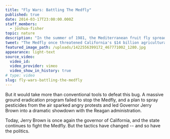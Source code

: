 ```yaml
---
title: "Fly Wars: Battling The Medfly"
published: true
date: 2014-03-17T23:00:00.000Z
staff_members:
  - joshua-fisher
topic: nature
description: "In the summer of 1981, the Mediterranean fruit fly spread through California’s Santa Clara Valley, infesting backyard fruit trees and threatening the state’s $14 billion agricultural industry."
tweet: "The Medfly once threatened California's $14 billion agricultural crop, but now tactics have changed"
featured_image_path: /uploads/1422556399172_467771002_1280.jpg
appearance: light-text
source_video:
  video_id:
  video_provider: vimeo
  video_show_in_history: true
# type: video
slug: fly-wars-battling-the-medfly
---
```


But it would take more than conventional tools to defeat this bug. A massive ground eradication program failed to stop the Medfly, and a plan to spray pesticides from the air sparked angry protests and led Governor Jerry Brown into a dramatic showdown with the Reagan administration.

Today, Jerry Brown is once again the governor of California, and the state continues to fight the Medfly. But the tactics have changed -- and so have the politics.

